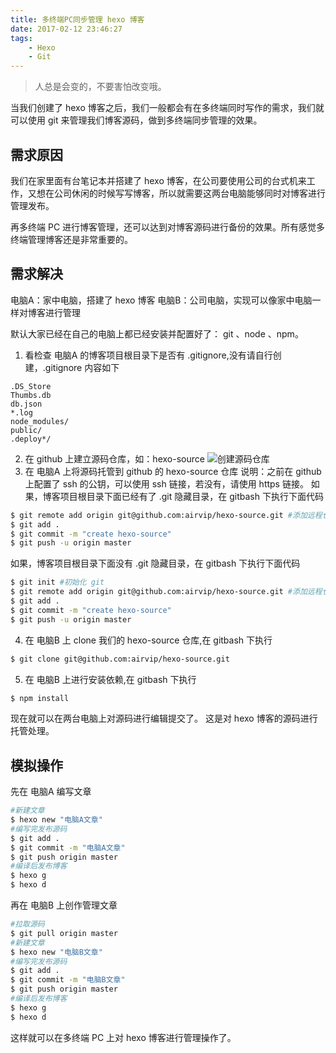 ```yaml
---
title: 多终端PC同步管理 hexo 博客
date: 2017-02-12 23:46:27
tags:
    - Hexo
    - Git
---
```


> 人总是会变的，不要害怕改变哦。

当我们创建了 hexo 博客之后，我们一般都会有在多终端同时写作的需求，我们就可以使用 git 来管理我们博客源码，做到多终端同步管理的效果。

<!-- more -->

## 需求原因

我们在家里面有台笔记本并搭建了 hexo 博客，在公司要使用公司的台式机来工作，又想在公司休闲的时候写写博客，所以就需要这两台电脑能够同时对博客进行管理发布。

再多终端 PC 进行博客管理，还可以达到对博客源码进行备份的效果。所有感觉多终端管理博客还是非常重要的。

## 需求解决

电脑A：家中电脑，搭建了 hexo 博客
电脑B：公司电脑，实现可以像家中电脑一样对博客进行管理

默认大家已经在自己的电脑上都已经安装并配置好了： git 、node 、npm。 

1. 看检查 电脑A 的博客项目根目录下是否有 .gitignore,没有请自行创建，.gitignore 内容如下
``` 
.DS_Store
Thumbs.db
db.json
*.log
node_modules/
public/
.deploy*/
```
2. 在 github 上建立源码仓库，如：hexo-source
![创建源码仓库](/img/201702/hexosource/create_repository.png)
3. 在 电脑A 上将源码托管到 github 的 hexo-source 仓库
说明：之前在 github 上配置了 ssh 的公钥，可以使用 ssh 链接，若没有，请使用 https 链接。
如果，博客项目根目录下面已经有了 .git 隐藏目录，在 gitbash 下执行下面代码
``` bash
$ git remote add origin git@github.com:airvip/hexo-source.git #添加远程仓库
$ git add .
$ git commit -m "create hexo-source"
$ git push -u origin master
```
  如果，博客项目根目录下面没有 .git 隐藏目录，在 gitbash 下执行下面代码
``` bash
$ git init #初始化 git
$ git remote add origin git@github.com:airvip/hexo-source.git #添加远程仓库
$ git add .
$ git commit -m "create hexo-source"
$ git push -u origin master
```
4. 在 电脑B 上 clone 我们的 hexo-source 仓库,在 gitbash 下执行
``` bash
$ git clone git@github.com:airvip/hexo-source.git
```

5. 在 电脑B 上进行安装依赖,在 gitbash 下执行
``` bash
$ npm install
```

现在就可以在两台电脑上对源码进行编辑提交了。
这是对 hexo 博客的源码进行托管处理。

## 模拟操作

先在 电脑A 编写文章
``` bash
#新建文章
$ hexo new "电脑A文章" 
#编写完发布源码
$ git add .
$ git commit -m "电脑A文章"
$ git push origin master
#编译后发布博客
$ hexo g
$ hexo d
```

再在 电脑B 上创作管理文章

``` bash
#拉取源码
$ git pull origin master
#新建文章
$ hexo new "电脑B文章" 
#编写完发布源码
$ git add .
$ git commit -m "电脑B文章"
$ git push origin master
#编译后发布博客
$ hexo g
$ hexo d
```

这样就可以在多终端 PC 上对 hexo 博客进行管理操作了。





